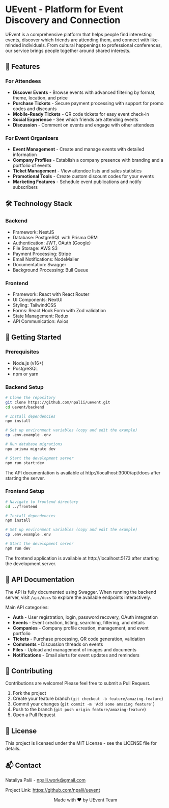# UEvent - Platform for Event Discovery and Connection

UEvent is a comprehensive platform that helps people find interesting events, discover which friends are attending them, and connect with like-minded individuals. From cultural happenings to professional conferences, our service brings people together around shared interests.

## 🚀 Features

### For Attendees

- **Discover Events** - Browse events with advanced filtering by format, theme, location, and price
- **Purchase Tickets** - Secure payment processing with support for promo codes and discounts
- **Mobile-Ready Tickets** - QR code tickets for easy event check-in
- **Social Experience** - See which friends are attending events
- **Discussion** - Comment on events and engage with other attendees

### For Event Organizers

- **Event Management** - Create and manage events with detailed information
- **Company Profiles** - Establish a company presence with branding and a portfolio of events
- **Ticket Management** - View attendee lists and sales statistics
- **Promotional Tools** - Create custom discount codes for your events
- **Marketing Features** - Schedule event publications and notify subscribers

## 🛠️ Technology Stack

### Backend

- Framework: NestJS
- Database: PostgreSQL with Prisma ORM
- Authentication: JWT, OAuth (Google)
- File Storage: AWS S3
- Payment Processing: Stripe
- Email Notifications: NodeMailer
- Documentation: Swagger
- Background Processing: Bull Queue

### Frontend

- Framework: React with React Router
- UI Components: NextUI
- Styling: TailwindCSS
- Forms: React Hook Form with Zod validation
- State Management: Redux
- API Communication: Axios

## 🔧 Getting Started

### Prerequisites

- Node.js (v16+)
- PostgreSQL
- npm or yarn

### Backend Setup

```bash
# Clone the repository
git clone https://github.com/npalii/uevent.git
cd uevent/backend

# Install dependencies
npm install

# Set up environment variables (copy and edit the example)
cp .env.example .env

# Run database migrations
npx prisma migrate dev

# Start the development server
npm run start:dev
```

The API documentation is available at http://localhost:3000/api/docs after starting the server.

### Frontend Setup

```bash
# Navigate to frontend directory
cd ../frontend

# Install dependencies
npm install

# Set up environment variables (copy and edit the example)
cp .env.example .env

# Start the development server
npm run dev
```

The frontend application is available at http://localhost:5173 after starting the development server.

## 📝 API Documentation

The API is fully documented using Swagger. When running the backend server, visit `/api/docs` to explore the available endpoints interactively.

Main API categories:

- **Auth** - User registration, login, password recovery, OAuth integration
- **Events** - Event creation, listing, searching, filtering, and details
- **Companies** - Company profile creation, management, and event portfolio
- **Tickets** - Purchase processing, QR code generation, validation
- **Comments** - Discussion threads on events
- **Files** - Upload and management of images and documents
- **Notifications** - Email alerts for event updates and reminders

## 🤝 Contributing

Contributions are welcome! Please feel free to submit a Pull Request.

1. Fork the project
2. Create your feature branch (`git checkout -b feature/amazing-feature`)
3. Commit your changes (`git commit -m 'Add some amazing feature'`)
4. Push to the branch (`git push origin feature/amazing-feature`)
5. Open a Pull Request

## 📄 License

This project is licensed under the MIT License - see the LICENSE file for details.

## 📬 Contact

Nataliya Palii - npalii.work@gmail.com

Project Link: https://github.com/npalii/uevent

<p align="center"> Made with ❤️ by UEvent Team </p>
